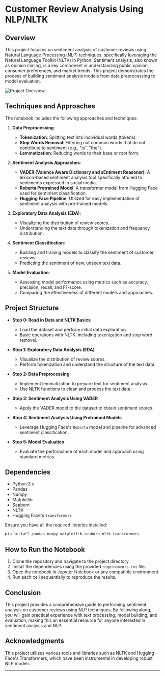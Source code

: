 

# Customer Review Analysis Using NLP/NLTK

## Overview

This project focuses on sentiment analysis of customer reviews using Natural Language Processing (NLP) techniques, specifically leveraging the Natural Language Toolkit (NLTK) in Python. Sentiment analysis, also known as opinion mining, is a key component in understanding public opinion, consumer preferences, and market trends. This project demonstrates the process of building sentiment analysis models from data preprocessing to model evaluation.

![Project Overview](https://s6.ezgif.com/tmp/ezgif-6-d0f6254513.gif)

## Techniques and Approaches

The notebook includes the following approaches and techniques:

1. **Data Preprocessing**:
   - **Tokenization**: Splitting text into individual words (tokens).
   - **Stop Words Removal**: Filtering out common words that do not contribute to sentiment (e.g., "is", "the").
   - **Lemmatization**: Reducing words to their base or root form.

2. **Sentiment Analysis Approaches**:
   - **VADER (Valence Aware Dictionary and sEntiment Reasoner)**: A lexicon-based sentiment analysis tool specifically attuned to sentiments expressed in social media.
   - **Roberta Pretrained Model**: A transformer model from Hugging Face used for sentiment classification.
   - **Hugging Face Pipeline**: Utilized for easy implementation of sentiment analysis with pre-trained models.

3. **Exploratory Data Analysis (EDA)**:
   - Visualizing the distribution of review scores.
   - Understanding the text data through tokenization and frequency distribution.

4. **Sentiment Classification**:
   - Building and training models to classify the sentiment of customer reviews.
   - Predicting the sentiment of new, unseen text data.

5. **Model Evaluation**:
   - Assessing model performance using metrics such as accuracy, precision, recall, and F1-score.
   - Comparing the effectiveness of different models and approaches.

## Project Structure

- **Step 0: Read in Data and NLTK Basics**
  - Load the dataset and perform initial data exploration.
  - Basic operations with NLTK, including tokenization and stop word removal.
  
- **Step 1: Exploratory Data Analysis (EDA)**
  - Visualize the distribution of review scores.
  - Perform tokenization and understand the structure of the text data.

- **Step 2: Data Preprocessing**
  - Implement lemmatization to prepare text for sentiment analysis.
  - Use NLTK functions to clean and process the text data.

- **Step 3: Sentiment Analysis Using VADER**
  - Apply the VADER model to the dataset to obtain sentiment scores.

- **Step 4: Sentiment Analysis Using Pretrained Models**
  - Leverage Hugging Face's `Roberta` model and pipeline for advanced sentiment classification.

- **Step 5: Model Evaluation**
  - Evaluate the performance of each model and approach using standard metrics.

## Dependencies

- Python 3.x
- Pandas
- Numpy
- Matplotlib
- Seaborn
- NLTK
- Hugging Face's `transformers`

Ensure you have all the required libraries installed:

```bash
pip install pandas numpy matplotlib seaborn nltk transformers
```

## How to Run the Notebook

1. Clone the repository and navigate to the project directory.
2. Install the dependencies using the provided `requirements.txt` file.
3. Open the notebook in Jupyter Notebook or any compatible environment.
4. Run each cell sequentially to reproduce the results.

## Conclusion

This project provides a comprehensive guide to performing sentiment analysis on customer reviews using NLP techniques. By following along, you will gain practical experience with text processing, model building, and evaluation, making this an essential resource for anyone interested in sentiment analysis and NLP.

## Acknowledgments

This project utilizes various tools and libraries such as NLTK and Hugging Face's Transformers, which have been instrumental in developing robust NLP models.

---
